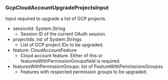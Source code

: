 ### GcpCloudAccountUpgradeProjectsInput
Input required to upgrade a list of GCP projects.

- sessionId: System.String
  - Session ID of the current OAuth session.
- projectIds: list of System.Strings
  - List of GCP project IDs to be upgraded.
- feature: CloudAccountFeature
  - Cloud account feature. Either of this or featuresWithPermissionGroupsfield is required.
- featuresWithPermissionGroups: list of FeatureWithPermissionsGroupss
  - Features with respected permission groups to be upgraded.
